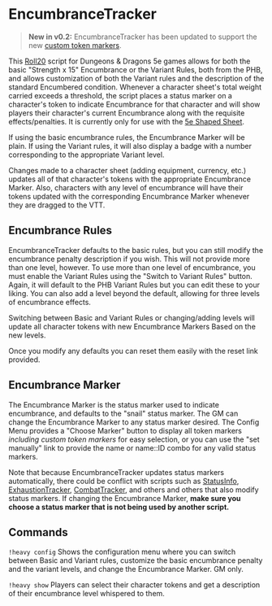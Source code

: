 # EncumbranceTracker

> **New in v0.2:** EncumbranceTracker has been updated to support the new [custom token markers](https://wiki.roll20.net/Custom_Token_Markers).

This [Roll20](http://roll20.net/) script for Dungeons & Dragons 5e games allows for both the basic "Strength x 15" Encumbrance or the Variant Rules, both from the PHB, and allows customization of both the Variant rules and the description of the standard Encumbered condition. Whenever a character sheet's total weight carried exceeds a threshold, the script places a status marker on a character's token to indicate Encumbrance for that character and will show players their character's current Encumbrance along with the requisite effects/penalties. It is currently only for use with the [5e Shaped Sheet](http://github.com/mlenser/roll20-character-sheets/tree/master/5eShaped).

If using the basic encumbrance rules, the Encumbrance Marker will be plain. If using the Variant rules, it will also display a badge with a number corresponding to the appropriate Variant level.

Changes made to a character sheet (adding equipment, currency, etc.) updates all of that character's tokens with the appropriate Encumbrance Marker. Also, characters with any level of encumbrance will have their tokens updated with the corresponding Encumbrance Marker whenever they are dragged to the VTT.

## Encumbrance Rules

EncumbranceTracker defaults to the basic rules, but you can still modify the encumbrance penalty description if you wish. This will not provide more than one level, however. To use more than one level of encumbrance, you must enable the Variant Rules using the "Switch to Variant Rules" button. Again, it will default to the PHB Variant Rules but you can edit these to your liking. You can also add a level beyond the default, allowing for three levels of encumbrance effects.

Switching between Basic and Variant Rules or changing/adding levels will update all character tokens with new Encumbrance Markers Based on the new levels.

Once you modify any defaults you can reset them easily with the reset link provided.

## Encumbrance Marker

The Encumbrance Marker is the status marker used to indicate encumbrance, and defaults to the "snail" status marker. The GM can change the Encumbrance Marker to any status marker desired. The Config Menu provides a "Choose Marker" button to display all token markers *including custom token markers* for easy selection, or you can use the "set manually" link to provide the name or name::ID combo for any valid status markers.

Note that because EncumbranceTracker updates status markers automatically, there could be conflict with scripts such as [StatusInfo](https://github.com/RobinKuiper/Roll20APIScripts/tree/master/StatusInfo), [ExhaustionTracker](https://github.com/blawson69/ExhaustionTracker), [CombatTracker](https://github.com/vicberg/Combattracker), and others and others that also modify status markers. If changing the Encumbrance Marker, **make sure you choose a status marker that is not being used by another script.**

## Commands

`!heavy config` Shows the configuration menu where you can switch between Basic and Variant rules, customize the basic encumbrance penalty and the variant levels, and change the Encumbrance Marker. GM only.

`!heavy show` Players can select their character tokens and get a description of their encumbrance level whispered to them.
